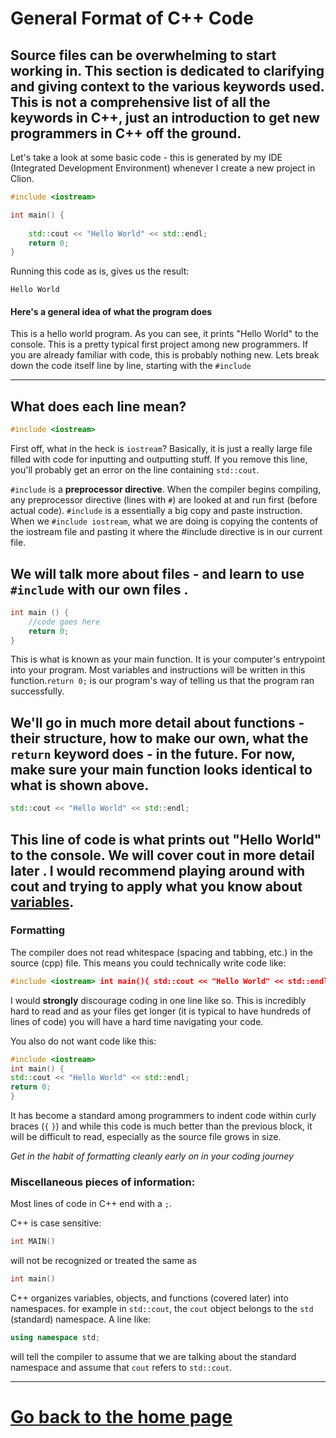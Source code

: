 # General Format of C++ Code

Source files can be overwhelming to start working in. This section is 
dedicated to clarifying and giving context to the various keywords used. This
is not a comprehensive list of all the keywords in C++, just an introduction to
get new programmers in C++ off the ground.
---
Let's take a look at some basic code - this is generated by my IDE (Integrated
Development Environment) whenever I create a new project in Clion.
```c++
#include <iostream>

int main() {
    
    std::cout << "Hello World" << std::endl;
    return 0;
}
```
Running this code as is, gives us the result:
```
Hello World
```
#### Here's a general idea of what the program does

This is a hello world program. As you can see, it prints "Hello World" to
the console. This is a pretty typical first project among new programmers.
If you are already familiar with code, this is probably nothing new. Lets
break down the code itself line by line, starting with the `#include`

---
## What does each line mean?

```c++
#include <iostream>
```
First off, what in the heck is `iostream`? Basically, it is just a really large 
file filled with code for inputting and outputting stuff. If you remove this 
line, you'll probably get an error on the line containing `std::cout`.

`#include` is a **preprocessor directive**. When the compiler begins
compiling, any preprocessor directive (lines with `#`) are looked at and run 
first (before actual code). `#include` is a essentially a big copy and paste 
instruction. When we `#include iostream`, what we are doing is copying the 
contents of the iostream file and pasting it where the #include directive is 
in our current file.

We will talk more about files - and learn to use `#include` with our own
files <!-- in  [Header Files](./HeaderFiles.md) -->.
---
```c++
int main () {
    //code goes here
    return 0;
}
```
This is what is known as your main function. It is your computer's entrypoint
into your program. Most variables and instructions will be written in this 
function.`return 0;` is our program's way of telling us that the program ran
successfully.

We'll go in much more detail about functions - their structure, how to make our
own, what the `return` keyword does - in the future. For now, make sure your 
main function looks identical to what is shown above.
---
```c++
std::cout << "Hello World" << std::endl;
```
This line of code is what prints out "Hello World" to the console. We will cover
cout in more detail later <!-- in [Input-Output](./InputOutput.md) -->. I would
recommend playing around with cout and trying to apply what you know about 
[variables](./Variables.md).
---
### Formatting
The compiler does not read whitespace (spacing and tabbing, etc.) in the
source (cpp) file. This means you could technically write code like:
```c++
#include <iostream> int main(){ std::cout << "Hello World" << std::endl; return 0;}
```
I would **strongly** discourage coding in one line like so. This is incredibly hard
to read and as your files get longer (it is typical to have hundreds of lines of code)
you will have a hard time navigating your code.

You also do not want code like this:
```c++
#include <iostream>
int main() {
std::cout << "Hello World" << std::endl;
return 0;
}
```
It has become a standard among programmers to indent code within curly braces
(`{` `}`) and while this code is much better than the previous block, it will
be difficult to read, especially as the source file grows in size.

*Get in the habit of formatting cleanly early on in your coding journey*

### Miscellaneous pieces of information:
Most lines of code in C++ end with a `;`. 

C++ is case sensitive:
```c++
int MAIN()
```
will not be recognized or treated the same as 
```c++
int main()
```

C++ organizes variables, objects, and functions (covered later) into namespaces.
for example in `std::cout`, the `cout` object belongs to the `std` (standard)
namespace. A line like:
```c++
using namespace std;
```
will tell the compiler to assume that we are talking about the standard namespace
and assume that `cout` refers to `std::cout`.



---
# [Go back to the home page](HomePage.md)

